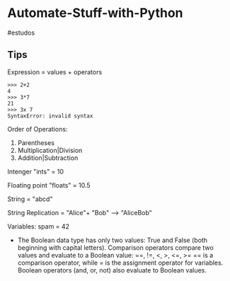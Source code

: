 # Automate-Stuff-with-Python
#estudos

## Tips

Expression = values + operators 
````
>>> 2+2
4
>>> 3*7
21 
>>> 3x 7 
SyntaxError: invalid syntax 
````

Order of Operations: 
1) Parentheses
2) Multiplication|Division 
3) Addition|Subtraction

Intenger "ints" = 10

Floating point "floats" = 10.5

String = "abcd"

String Replication =  "Alice"+ "Bob"  --> "AliceBob"

Variables: spam = 42 



- The Boolean data type has only two values: True and False (both beginning with capital letters).
Comparison operators compare two values and evaluate to a Boolean value: ==, !=, <, >, <=, >=
== is a comparison operator, while = is the assignment operator for variables.
Boolean operators (and, or, not) also evaluate to Boolean values.